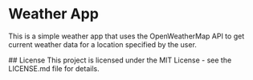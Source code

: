 # Weather App
This is a simple weather app that uses the OpenWeatherMap API to get current weather data for a location specified by the user.

## License
This project is licensed under the MIT License - see the LICENSE.md file for details.
